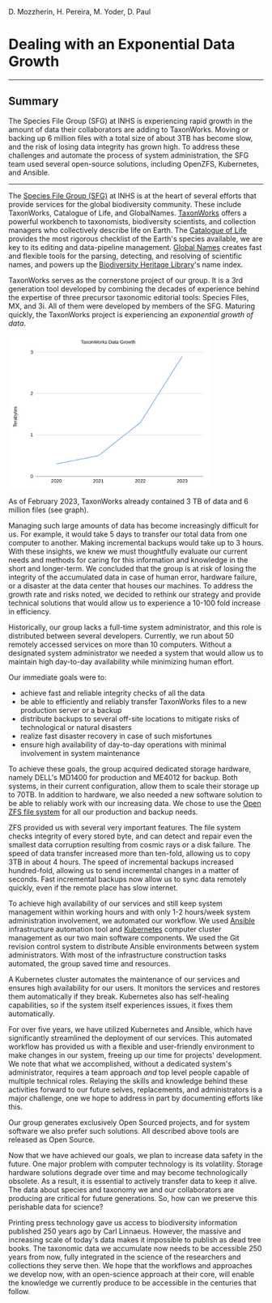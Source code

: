 D. Mozzherin, H. Pereira, M. Yoder, D. Paul

# Dealing with an Exponential Data Growth

-----

## Summary

The Species File Group (SFG) at INHS is experiencing rapid growth in the amount of data their collaborators are adding to TaxonWorks.
Moving or backing up 6 million files with a total size of about 3TB has become slow, and the risk of losing data integrity has grown high.
To address these challenges and automate the process of system administration, the SFG team used several open-source solutions, including OpenZFS, Kubernetes, and Ansible.

----

The [Species File Group (SFG)](https://speciesfilegroup.org/) at INHS is at the heart of several efforts that provide services for the global biodiversity community.  These include TaxonWorks, Catalogue of Life, and GlobalNames.
[TaxonWorks](https://taxonworks.org/) offers a powerful workbench to taxonomists, biodiversity scientists, and collection managers who collectively describe life on Earth. The [Catalogue of Life](https://www.catalogueoflife.org/) provides the most rigorous checklist of the Earth's species available, we are key to its editing and data-pipeline management.
[Global Names](https://globalnames.org/) creates fast and flexible tools for the parsing, detecting, and resolving of scientific names, and powers up the [Biodiversity Heritage Library](https://www.biodiversitylibrary.org)'s name index.

TaxonWorks serves as the cornerstone project of our group. It is a 3rd generation tool developed by combining the decades of experience behind the expertise of three precursor taxonomic editorial tools: Species Files, MX, and 3i.
All of them were developed by members of the SFG.
Maturing quickly, the TaxonWorks project is experiencing an _exponential growth of data_.

<img src="./tw-data.png" alt="TaxonWorks Data Growth" width="400" />

As of February 2023, TaxonWorks already contained 3 TB of data and 6 million files (see graph).

Managing such large amounts of data has become increasingly difficult for us.
For example, it would take 5 days to transfer our total data from one computer to another. Making incremental backups would take up to 3 hours.
With these insights, we knew we must thoughtfully evaluate our current needs and methods for caring for this information and knowledge in the short and longer-term.
We concluded that the group is at risk of losing the integrity of the accumulated data in case of human error, hardware failure, or a disaster at the data center that houses our machines.
To address the growth rate and risks noted, we decided to rethink our strategy and provide technical solutions that would allow us to experience a 10-100 fold increase in efficiency.

Historically, our group lacks a full-time system administrator, and this role is distributed between several developers.
Currently, we run about 50 remotely accessed services on more than 10 computers.
Without a designated system administrator we needed a system that would allow us to maintain high day-to-day availability while minimizing human effort.

Our immediate goals were to:

- achieve fast and reliable integrity checks of all the data
- be able to efficiently and reliably transfer TaxonWorks files to a new production server or a backup
- distribute backups to several off-site locations to mitigate risks of technological or natural disasters
- realize fast disaster recovery in case of such misfortunes
- ensure high availability of day-to-day operations with minimal involvement in system maintenance

To achieve these goals, the group acquired dedicated storage hardware, namely DELL's MD1400 for production and ME4012 for backup.
Both systems, in their current configuration, allow them to scale their storage up to 70TB.
In addition to hardware, we also needed a new software solution to be able to reliably work with our increasing data.
We chose to use the [Open ZFS file system](https://openzfs.org/wiki/Main_Page) for all our production and backup needs.

ZFS provided us with several very important features.
The file system checks integrity of every stored byte, and can detect and repair even the smallest data corruption resulting from cosmic rays or a disk failure.
The speed of data transfer increased more than ten-fold, allowing us to copy 3TB in about 4 hours.
The speed of incremental backups increased hundred-fold, allowing us to send incremental changes in a matter of seconds.
Fast incremental backups now allow us to sync data remotely quickly, even if the remote place has slow internet.

To achieve high availability of our services and still keep system management within working hours and with only 1-2 hours/week system administration involvement, we automated our workflow.
We used [Ansible](https://www.ansible.com/) infrastructure automation tool and [Kubernetes](https://kubernetes.io/) computer cluster management as our two main software components.
We used the Git revision control system to distribute Ansible environments between system administrators.
With most of the infrastructure construction tasks automated, the group saved time and resources.

A Kubernetes cluster automates the maintenance of our services and ensures high availability for our users.
It monitors the services and restores them automatically if they break.
Kubernetes also has self-healing capabilities, so if the system itself experiences issues, it fixes them automatically.

For over five years, we have utilized Kubernetes and Ansible, which have significantly streamlined the deployment of our services.
This automated workflow has provided us with a flexible and user-friendly environment to make changes in our system, freeing up our time for projects' development.
We note that what we accomplished, without a dedicated system's administrator, requires a team approach _and_ top level people capable of multiple technical roles.
Relaying the skills and knowledge behind these activities forward to our future selves, replacements, and administrators is a major challenge, one we hope to address in part by documenting efforts like this.

Our group generates exclusively Open Sourced projects, and for system software we also prefer such solutions.
All described above tools are released as Open Source.

Now that we have achieved our goals, we plan to increase data safety in the future.
One major problem with computer technology is its volatility.
Storage hardware solutions degrade over time and may become technologically obsolete.
As a result, it is essential to actively transfer data to keep it alive.
The data about species and taxonomy we and our collaborators are producing are critical for future generations.
So, how can we preserve this perishable data for science?

Printing press technology gave us access to biodiversity information published 250 years ago by Carl Linnaeus.
However, the massive and increasing scale of today's data makes it impossible to publish as dead tree books.
The taxonomic data we accumulate now needs to be accessible 250 years from now, fully integrated in the science of the researchers and collections they serve then.
We hope that the workflows and approaches we develop now, with an open-science approach at their core, will enable the knowledge we currently produce to be accessible in the centuries that follow.

